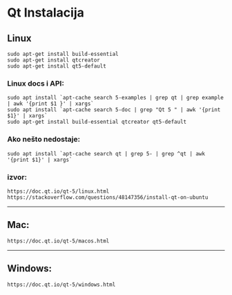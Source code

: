 # Qt Instalacija

## Linux
`sudo apt-get install build-essential`\
`sudo apt-get install qtcreator`\
`sudo apt-get install qt5-default`
    
### Linux docs i API:
``sudo apt install `apt-cache search 5-examples | grep qt | grep example | awk '{print $1 }' | xargs` ``\
``sudo apt install `apt-cache search 5-doc | grep "Qt 5 " | awk '{print $1}' | xargs` ``\
`sudo apt-get install build-essential qtcreator qt5-default`
  
### Ako nešto nedostaje: 
``sudo apt install `apt-cache search qt | grep 5- | grep ^qt | awk '{print $1}' | xargs` ``

### izvor: 
`https://doc.qt.io/qt-5/linux.html`\
`https://stackoverflow.com/questions/48147356/install-qt-on-ubuntu`
    
  --- 
## Mac:
`https://doc.qt.io/qt-5/macos.html`
    
  ---
## Windows: 
`https://doc.qt.io/qt-5/windows.html`
